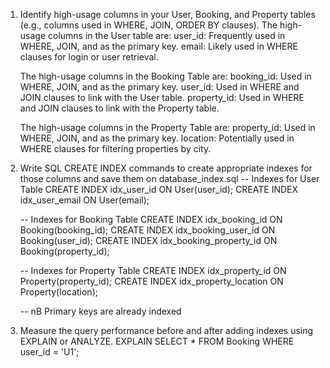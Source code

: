 1. Identify high-usage columns in your User, Booking, and Property tables (e.g., columns used in WHERE, JOIN, ORDER BY clauses). 
    The high-usage columns in the User table are:
        user_id: Frequently used in WHERE, JOIN, and as the primary key.
        email: Likely used in WHERE clauses for login or user retrieval.

    The high-usage columns in the Booking Table are:
        booking_id: Used in WHERE, JOIN, and as the primary key.
        user_id: Used in WHERE and JOIN clauses to link with the User table.
        property_id: Used in WHERE and JOIN clauses to link with the Property table.

    The high-usage columns in the Property Table are:
        property_id: Used in WHERE, JOIN, and as the primary key.
        location: Potentially used in WHERE clauses for filtering properties by city.

2. Write SQL CREATE INDEX commands to create appropriate indexes for those columns and save them on database_index.sql
    -- Indexes for User Table
    CREATE INDEX idx_user_id ON User(user_id); 
    CREATE INDEX idx_user_email ON User(email);

    -- Indexes for Booking Table
    CREATE INDEX idx_booking_id ON Booking(booking_id); 
    CREATE INDEX idx_booking_user_id ON Booking(user_id);
    CREATE INDEX idx_booking_property_id ON Booking(property_id);

    -- Indexes for Property Table
    CREATE INDEX idx_property_id ON Property(property_id); 
    CREATE INDEX idx_property_location ON Property(location);

    -- nB Primary keys are already indexed

3. Measure the query performance before and after adding indexes using EXPLAIN or ANALYZE.
    EXPLAIN SELECT * 
    FROM Booking 
    WHERE user_id = 'U1';

